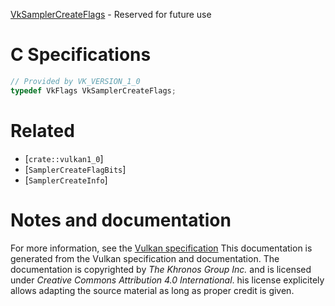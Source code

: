 [VkSamplerCreateFlags](https://www.khronos.org/registry/vulkan/specs/1.3-extensions/man/html/VkSamplerCreateFlags.html) - Reserved for future use

# C Specifications
```c
// Provided by VK_VERSION_1_0
typedef VkFlags VkSamplerCreateFlags;
```

# Related
- [`crate::vulkan1_0`]
- [`SamplerCreateFlagBits`]
- [`SamplerCreateInfo`]

# Notes and documentation
For more information, see the [Vulkan specification](https://www.khronos.org/registry/vulkan/specs/1.3-extensions/html/vkspec.html)
This documentation is generated from the Vulkan specification and documentation.
The documentation is copyrighted by *The Khronos Group Inc.* and is licensed under *Creative Commons Attribution 4.0 International*.
his license explicitely allows adapting the source material as long as proper credit is given.
        